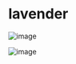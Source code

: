# lavender


![image](https://user-images.githubusercontent.com/30011635/101726333-ad127a80-3af5-11eb-91f9-27a4f28779f5.png)

![image](https://user-images.githubusercontent.com/30011635/101726359-bd2a5a00-3af5-11eb-907c-62c0801f0dec.png)

